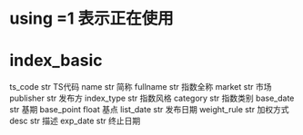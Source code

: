 # using =1  表示正在使用


# index_basic

ts_code	str	TS代码
name	str	简称
fullname	str	指数全称
market	str	市场
publisher	str	发布方
index_type	str	指数风格
category	str	指数类别
base_date	str	基期
base_point	float	基点
list_date	str	发布日期
weight_rule	str	加权方式
desc	str	描述
exp_date	str	终止日期

